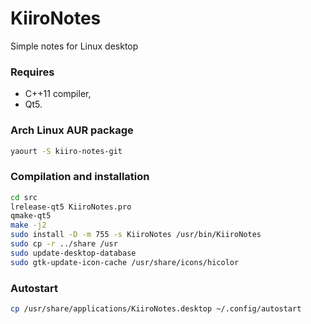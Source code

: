 # KiiroNotes
Simple notes for Linux desktop

### Requires
- C++11 compiler,
- Qt5.

### Arch Linux AUR package
```sh
yaourt -S kiiro-notes-git
```

### Compilation and installation
```sh
cd src
lrelease-qt5 KiiroNotes.pro
qmake-qt5
make -j2
sudo install -D -m 755 -s KiiroNotes /usr/bin/KiiroNotes
sudo cp -r ../share /usr
sudo update-desktop-database
sudo gtk-update-icon-cache /usr/share/icons/hicolor
```

### Autostart
```sh
cp /usr/share/applications/KiiroNotes.desktop ~/.config/autostart
```
